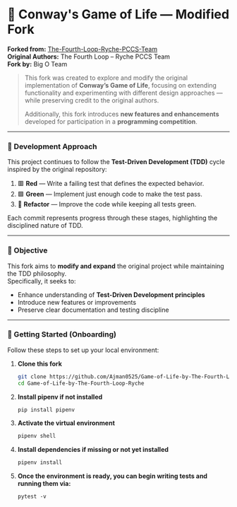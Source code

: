 # 🧩 Conway's Game of Life — Modified Fork

**Forked from:** [The-Fourth-Loop-Ryche-PCCS-Team](https://github.com/Operator-Syn/The-Fourth-Loop-Ryche-PCCS)  
**Original Authors:** The Fourth Loop – Ryche PCCS Team  
**Fork by:** Big O Team

> This fork was created to explore and modify the original implementation of **Conway’s Game of Life**, focusing on extending functionality and experimenting with different design approaches — while preserving credit to the original authors.  
>  
> Additionally, this fork introduces **new features and enhancements** developed for participation in a **programming competition**.

---

### 🔁 Development Approach

This project continues to follow the **Test-Driven Development (TDD)** cycle inspired by the original repository:

1. 🟥 **Red** — Write a failing test that defines the expected behavior.  
2. 🟩 **Green** — Implement just enough code to make the test pass.  
3. 🧹 **Refactor** — Improve the code while keeping all tests green.

Each commit represents progress through these stages, highlighting the disciplined nature of TDD.

---

### 🎯 Objective

This fork aims to **modify and expand** the original project while maintaining the TDD philosophy.  
Specifically, it seeks to:

- Enhance understanding of **Test-Driven Development principles**
- Introduce new features or improvements
- Preserve clear documentation and testing discipline

---

### 🚀 Getting Started (Onboarding)

Follow these steps to set up your local environment:

1. **Clone this fork**
   ```bash
   git clone https://github.com/Ajman0525/Game-of-Life-by-The-Fourth-Loop-Ryche.git
   cd Game-of-Life-by-The-Fourth-Loop-Ryche

2. **Install pipenv if not installed**
    ```bash
    pip install pipenv
    ```
3. **Activate the virtual environment**
    ```bash
    pipenv shell
    ```
4. **Install dependencies if missing or not yet installed**
    ```bash
    pipenv install
    ```
5. **Once the environment is ready, you can begin writing tests and running them via:**
    ```
    pytest -v
    ```
